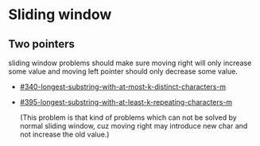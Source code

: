 # Sliding window

## Two pointers

sliding window problems should make sure moving right will only increase some value and moving left pointer should only decrease some value.

* [#340-longest-substring-with-at-most-k-distinct-characters-m](../by-number/300-350.md#340-longest-substring-with-at-most-k-distinct-characters-m "mention")
*   [#395-longest-substring-with-at-least-k-repeating-characters-m](../by-number/page-3.md#395-longest-substring-with-at-least-k-repeating-characters-m "mention")

    (This problem is that kind of problems which can not be solved by normal sliding window, cuz moving right may introduce new char and not increase the old value.)
